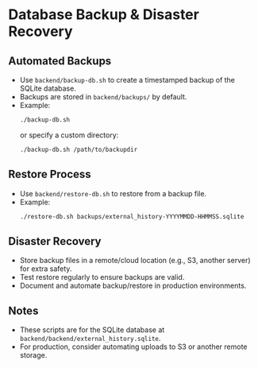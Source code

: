 # Database Backup & Disaster Recovery

## Automated Backups
- Use `backend/backup-db.sh` to create a timestamped backup of the SQLite database.
- Backups are stored in `backend/backups/` by default.
- Example:
  ```sh
  ./backup-db.sh
  ```
  or specify a custom directory:
  ```sh
  ./backup-db.sh /path/to/backupdir
  ```

## Restore Process
- Use `backend/restore-db.sh` to restore from a backup file.
- Example:
  ```sh
  ./restore-db.sh backups/external_history-YYYYMMDD-HHMMSS.sqlite
  ```

## Disaster Recovery
- Store backup files in a remote/cloud location (e.g., S3, another server) for extra safety.
- Test restore regularly to ensure backups are valid.
- Document and automate backup/restore in production environments.

## Notes
- These scripts are for the SQLite database at `backend/backend/external_history.sqlite`.
- For production, consider automating uploads to S3 or another remote storage.
